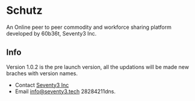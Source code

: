 # Schutz

An Online peer to peer commodity and workforce sharing platform developed by 60b36t, Seventy3 Inc. 

## Info

Version 1.0.2 is the pre launch version, all the updations will be made new braches with version names.

- Contact [Seventy3 Inc](https://seventy3.tech)
- Email [info@seventy3.tech]()
28284211dns.